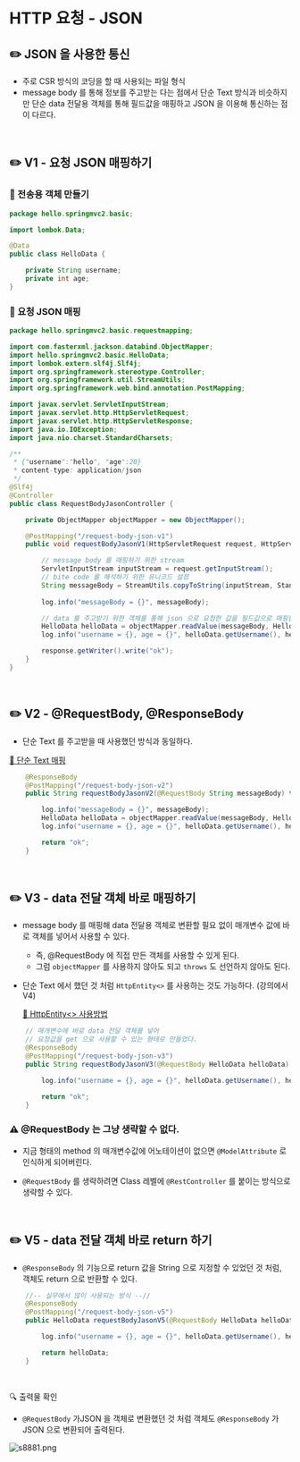 # HTTP 요청 - JSON

## ✏️ JSON 을 사용한 통신

- 주로 CSR 방식의 코딩을 할 때 사용되는 파일 형식
- message body 를 통해 정보를 주고받는 다는 점에서 단순 Text 방식과 비슷하지만
단순 data 전달용 객체를 통해 필드값을 매핑하고 JSON 을 이용해 통신하는 점이 다르다.

<br>

## ✏️ V1 - 요청 JSON 매핑하기

### 📍 전송용 객체 만들기

```java
package hello.springmvc2.basic;

import lombok.Data;

@Data
public class HelloData {

    private String username;
    private int age;
}
```

### 📍 요청 JSON 매핑

```java
package hello.springmvc2.basic.requestmapping;

import com.fasterxml.jackson.databind.ObjectMapper;
import hello.springmvc2.basic.HelloData;
import lombok.extern.slf4j.Slf4j;
import org.springframework.stereotype.Controller;
import org.springframework.util.StreamUtils;
import org.springframework.web.bind.annotation.PostMapping;

import javax.servlet.ServletInputStream;
import javax.servlet.http.HttpServletRequest;
import javax.servlet.http.HttpServletResponse;
import java.io.IOException;
import java.nio.charset.StandardCharsets;

/**
 * {"username":"hello", "age":20}
 * content-type: application/json
 */
@Slf4j
@Controller
public class RequestBodyJasonController {

    private ObjectMapper objectMapper = new ObjectMapper();

    @PostMapping("/request-body-json-v1")
    public void requestBodyJasonV1(HttpServletRequest request, HttpServletResponse response) throws IOException {

        // message body 를 매핑하기 위한 stream
        ServletInputStream inputStream = request.getInputStream();
        // bite code 를 해석하기 위한 유니코드 설정
        String messageBody = StreamUtils.copyToString(inputStream, StandardCharsets.UTF_8);
        
        log.info("messageBody = {}", messageBody);

        // data 를 주고받기 위한 객체를 통해 json 으로 요청한 값을 필드값으로 매핑함
        HelloData helloData = objectMapper.readValue(messageBody, HelloData.class);
        log.info("username = {}, age = {}", helloData.getUsername(), helloData.getAge());

        response.getWriter().write("ok");
    }
}
```

<br>

## ✏️ V2 - @RequestBody, @ResponseBody

- 단순 Text 를 주고받을 때 사용했던 방식과 동일하다.

[🔗 단순 Text 매핑](https://github.com/choideakook/TIL/blob/main/Spring/8%20Spring%20MVC%20핵심기술/8%20Spring%20MVC%20기본%20기능/230226%202%20HTTP%20요청%20-%20단순%20text.md)

```java
    @ResponseBody
    @PostMapping("/request-body-json-v2")
    public String requestBodyJasonV2(@RequestBody String messageBody) throws IOException {

        log.info("messageBody = {}", messageBody);
        HelloData helloData = objectMapper.readValue(messageBody, HelloData.class);
        log.info("username = {}, age = {}", helloData.getUsername(), helloData.getAge());

        return "ok";
    }
```

<br>

## ✏️ V3 - data 전달 객체 바로 매핑하기

- message body 를 매핑해 data 전달용 객체로 변환할 필요 없이 매개변수 값에 바로 객체를 넣어서 사용할 수 있다.
    - 즉, @RequestBody 에 직접 만든 객체를 사용할 수 있게 된다.
    - 그럼 `objectMapper` 를 사용하지 않아도 되고 `throws` 도 선언하지 않아도 된다.
- 단순 Text 에서 했던 것 처럼 `HttpEntity<>` 를 사용하는 것도 가능하다. (강의에서 V4)
    
    [🔗 HttpEntity<> 사용방법](https://github.com/choideakook/TIL/blob/main/Spring/8%20Spring%20MVC%20핵심기술/8%20Spring%20MVC%20기본%20기능/230226%202%20HTTP%20요청%20-%20단순%20text.md)
    

```java
    // 매개변수에 바로 data 전달 객체를 넣어 
    // 요청값을 get 으로 사용할 수 있는 형태로 만들었다.
    @ResponseBody
    @PostMapping("/request-body-json-v3")
    public String requestBodyJasonV3(@RequestBody HelloData helloData) {

        log.info("username = {}, age = {}", helloData.getUsername(), helloData.getAge());

        return "ok";
    }
```

### ⚠️ @RequestBody 는 그냥 생략할 수 없다.

- 지금 형태의 method 의 매개변수값에 어노테이션이 없으면 `@ModelAttribute` 로 인식하게 되어버린다.
    
    
- `@RequestBody` 를 생략하려면 Class 레벨에 `@RestController` 를 붙이는 방식으로 생략할 수 있다.

<br>

## ✏️ V5 - data 전달 객체 바로 return 하기

- `@ResponseBody` 의 기능으로 return 값을 String 으로 지정할 수 있었던 것 처럼,
객체도 return 으로 반환할 수 있다.

```java
    //-- 실무에서 많이 사용되는 방식 --//
    @ResponseBody
    @PostMapping("/request-body-json-v5")
    public HelloData requestBodyJasonV5(@RequestBody HelloData helloData) {

        log.info("username = {}, age = {}", helloData.getUsername(), helloData.getAge());

        return helloData;
    }
```

<br>

🔍 출력물 확인

- `@RequestBody` 가JSON 을 객체로 변환했던 것 처럼 
객체도 `@ResponseBody` 가 JSON 으로 변환되어 출력된다.

![s8881.png](HTTP%20%E1%84%8B%E1%85%AD%E1%84%8E%E1%85%A5%E1%86%BC%20-%20JSON%2037f7b2a2b4a84d21a997505b5f23b7e4/s8881.png)
